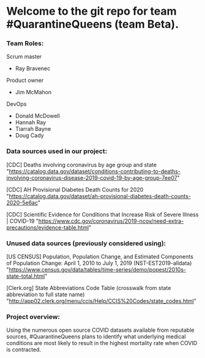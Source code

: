 # Welcome to the git repo for team #QuarantineQueens (team Beta).

### Team Roles:
Scrum master
  - Ray Bravenec

Product owner
  - Jim McMahon

DevOps
  - Donald McDowell
  - Hannah Ray
  - Tiarrah Bayne
  - Doug Cady


### Data sources used in our project:
[CDC] Deaths involving coronavirus by age group and state
"https://catalog.data.gov/dataset/conditions-contributing-to-deaths-involving-coronavirus-disease-2019-covid-19-by-age-group-7ee07"

[CDC] AH Provisional Diabetes Death Counts for 2020
"https://catalog.data.gov/dataset/ah-provisional-diabetes-death-counts-2020-5e6ac"

[CDC] Scientific Evidence for Conditions that Increase Risk of Severe Illness | COVID-19
"https://www.cdc.gov/coronavirus/2019-ncov/need-extra-precautions/evidence-table.html"

### Unused data sources (previously considered using):
[US CENSUS] Population, Population Change, and Estimated Components of Population Change: April 1, 2010 to July 1, 2019 (NST-EST2019-alldata)
"https://www.census.gov/data/tables/time-series/demo/popest/2010s-state-total.html"

[Clerk.org] State Abbreviations Code Table (crosswalk from state abbreviation to full state name)
"http://app02.clerk.org/menu/ccis/Help/CCIS%20Codes/state_codes.html"


### Project overview:
Using the numerous open source COVID datasets available from reputable sources, #QuarantineQueens plans to identify what underlying medical conditions are most likely to result in the highest mortality rate when COVID is contracted.


